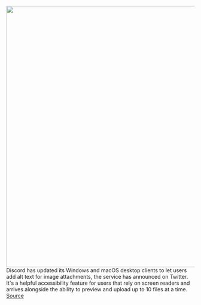 <img src='https://cdn.vox-cdn.com/thumbor/ym0bIDJIh_5mwhAcwN0TZrWzh3o=/0x0:989x659/1200x800/filters:focal(416x251:574x409)/cdn.vox-cdn.com/uploads/chorus_image/image/70164530/Discord_47Z2dGAzDg.0.png' width='700px' /><br/>
Discord has updated its Windows and macOS desktop clients to let users add alt text for image attachments, the service has announced on Twitter. It's a helpful accessibility feature for users that rely on screen readers and arrives alongside the ability to preview and upload up to 10 files at a time.
<a href='https://www.theverge.com/2021/11/19/22791035/discord-alt-text-support-10-image-uploads-at-a-time'> Source <a/>